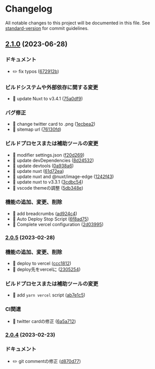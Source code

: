 # Changelog

All notable changes to this project will be documented in this file. See [standard-version](https://github.com/conventional-changelog/standard-version) for commit guidelines.

## [2.1.0](https://github.com/annrie/Nuxtation/compare/v2.0.5...v2.1.0) (2023-06-28)


### ドキュメント

* ✏️ fix typos ([672912b](https://github.com/annrie/Nuxtation/commit/672912b06bf8da86fbf53c4b051b44f23361e3fe))


### ビルドシステムや外部依存に関する変更

* 🔨 update Nuxt to v3.4.1 ([75a0df9](https://github.com/annrie/Nuxtation/commit/75a0df9c5174f85a27f81db9dd796239c933c952))


### バグ修正

* 🐛 change twitter card to .png ([1ecbea2](https://github.com/annrie/Nuxtation/commit/1ecbea2031488c8e86a3e9363b59d69b674f55c6))
* 🐛 sitemap url ([76130fd](https://github.com/annrie/Nuxtation/commit/76130fdd839812208798dc5fabec3b7fce09344a))


### ビルドプロセスまたは補助ツールの変更

* 🤖 modifier settings.json ([f20d269](https://github.com/annrie/Nuxtation/commit/f20d269947de7e0c0642da27994fe6d84077e02d))
* 🤖 update devDependencies ([8d24532](https://github.com/annrie/Nuxtation/commit/8d24532bdf0e76bdcb855c962697837a01b0b71a))
* 🤖 update devtools ([0a938a6](https://github.com/annrie/Nuxtation/commit/0a938a6a9587d72eeb223c6fb93856849aa3d075))
* 🤖 update nuxt ([61d72ea](https://github.com/annrie/Nuxtation/commit/61d72ea1b451ca6089037bbf74dd7e5eb1a2de23))
* 🤖 update nuxt and @nuxt/image-edge ([1242f43](https://github.com/annrie/Nuxtation/commit/1242f43906fd8e5239b92d705ed0c539074490e5))
* 🤖 update nuxt to v3.3.1 ([3cdbc54](https://github.com/annrie/Nuxtation/commit/3cdbc545cfd4ff07b8c02385b05d154672cdcc07))
* 🤖 vscode themeの調整 ([5db348e](https://github.com/annrie/Nuxtation/commit/5db348e77dc40a26d953d44e06079acca2ab11b3))


### 機能の追加、変更、削除

* 🎸 add breadcrumbs ([ad924c4](https://github.com/annrie/Nuxtation/commit/ad924c417080dc7bbe3f988370fa8a9985cd867c))
* 🎸 Auto Deploy Stop Script ([6f8ad75](https://github.com/annrie/Nuxtation/commit/6f8ad75df07e71e4aa7b6c4c7ec34e03a32e0b9b))
* 🎸 Complete vercel configuration ([2d03995](https://github.com/annrie/Nuxtation/commit/2d0399570daa00c0fa5911d16bb219308571f253))

### [2.0.5](https://github.com/annrie/Nuxtation/compare/v2.0.4...v2.0.5) (2023-02-28)


### 機能の追加、変更、削除

* 🎸 deploy to vercel ([ccc1812](https://github.com/annrie/Nuxtation/commit/ccc181223b5006d22ce143261779158fc964e8c7))
* 🎸 deploy先をvercelに ([2305254](https://github.com/annrie/Nuxtation/commit/2305254f363f5c13cc59b8a2b996e66252aed2e3))


### ビルドプロセスまたは補助ツールの変更

* 🤖 add `yarn vercel` script ([ab7e1c5](https://github.com/annrie/Nuxtation/commit/ab7e1c5e286d5a442575294055133f4020ce010b))


### CI関連

* 🎡 twitter cardの修正 ([6a5a712](https://github.com/annrie/Nuxtation/commit/6a5a712b4aa20737bba57ea1ca2e9f8f564a86a3))

### [2.0.4](https://github.com/annrie/Nuxtation/compare/v2.0.3...v2.0.4) (2023-02-23)


### ドキュメント

* ✏️ git commentの修正 ([d870d77](https://github.com/annrie/Nuxtation/commit/d870d770f9ce703d9755d4500c6385992c920aa8))

